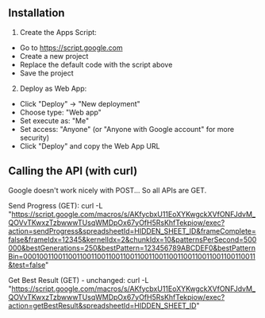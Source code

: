 ## Installation

1. Create the Apps Script:
  - Go to https://script.google.com
  - Create a new project
  - Replace the default code with the script above
  - Save the project
2. Deploy as Web App:
  - Click "Deploy" → "New deployment"
  - Choose type: "Web app"
  - Set execute as: "Me"
  - Set access: "Anyone" (or "Anyone with Google account" for more security)
  - Click "Deploy" and copy the Web App URL

## Calling the API (with curl)

Google doesn't work nicely with POST... So all APIs are GET.

Send Progress (GET):
curl -L "https://script.google.com/macros/s/AKfycbxU11EoXYKwgckXVfONFJdvM_QOVvTKwxzTzbwwwTUsqWMDpOx67yOfH5RsKhfTekpiow/exec?action=sendProgress&spreadsheetId=HIDDEN_SHEET_ID&frameComplete=false&frameIdx=12345&kernelIdx=2&chunkIdx=10&patternsPerSecond=500000&bestGenerations=250&bestPattern=123456789ABCDEF0&bestPatternBin=0001001100110011001100110011001100110011001100110011001100110011&test=false"

Get Best Result (GET) - unchanged:
curl -L "https://script.google.com/macros/s/AKfycbxU11EoXYKwgckXVfONFJdvM_QOVvTKwxzTzbwwwTUsqWMDpOx67yOfH5RsKhfTekpiow/exec?action=getBestResult&spreadsheetId=HIDDEN_SHEET_ID"
